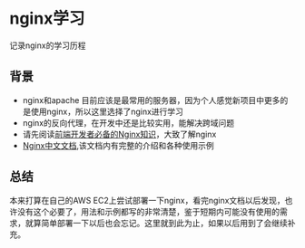 # nginx学习

记录nginx的学习历程

## 背景

+ nginx和apache 目前应该是最常用的服务器，因为个人感觉新项目中更多的是使用nginx，所以这里选择了nginx进行学习
+ nginx的反向代理，在开发中还是比较实用，能解决跨域问题
+ 请先阅读[前端开发者必备的Nginx知识](https://segmentfault.com/a/1190000018454271)，大致了解nginx
+ [Nginx中文文档](http://www.nginx.cn/doc/),该文档内有完整的介绍和各种使用示例

## 总结

本来打算在自己的AWS EC2上尝试部署一下nginx，看完nginx文档以后发现，也许没有这个必要了，用法和示例都写的非常清楚，鉴于短期内可能没有使用的需求，就算简单部署一下以后也会忘记。这里就到此为止，如果以后用到了会继续补充。